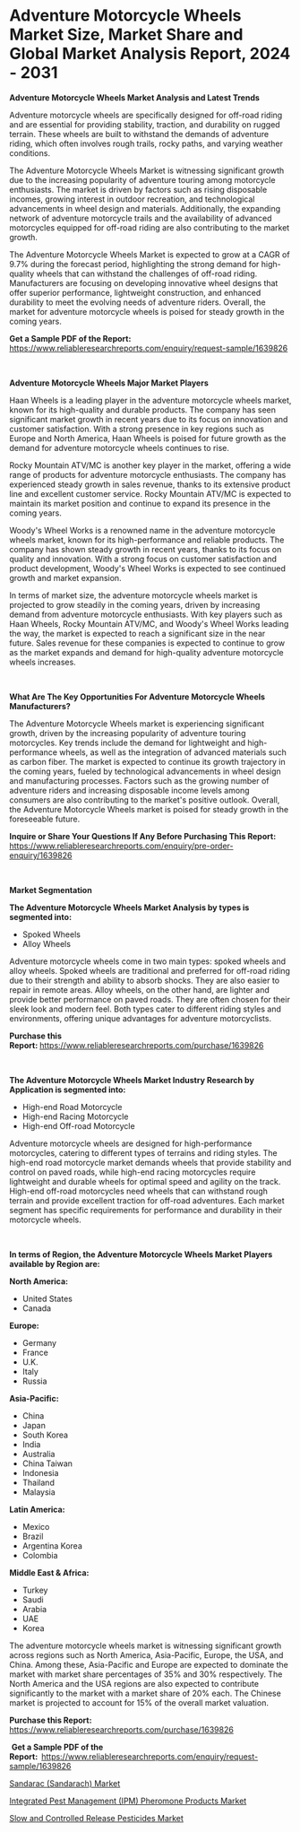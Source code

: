 <p><h1>Adventure Motorcycle Wheels Market Size, Market Share and Global Market Analysis Report, 2024 - 2031</h1></p><p><strong>Adventure Motorcycle Wheels Market Analysis and Latest Trends</strong></p>
<p><p>Adventure motorcycle wheels are specifically designed for off-road riding and are essential for providing stability, traction, and durability on rugged terrain. These wheels are built to withstand the demands of adventure riding, which often involves rough trails, rocky paths, and varying weather conditions.</p><p>The Adventure Motorcycle Wheels Market is witnessing significant growth due to the increasing popularity of adventure touring among motorcycle enthusiasts. The market is driven by factors such as rising disposable incomes, growing interest in outdoor recreation, and technological advancements in wheel design and materials. Additionally, the expanding network of adventure motorcycle trails and the availability of advanced motorcycles equipped for off-road riding are also contributing to the market growth.</p><p>The Adventure Motorcycle Wheels Market is expected to grow at a CAGR of 9.7% during the forecast period, highlighting the strong demand for high-quality wheels that can withstand the challenges of off-road riding. Manufacturers are focusing on developing innovative wheel designs that offer superior performance, lightweight construction, and enhanced durability to meet the evolving needs of adventure riders. Overall, the market for adventure motorcycle wheels is poised for steady growth in the coming years.</p></p>
<p><strong>Get a Sample PDF of the Report:&nbsp;</strong> <a href="https://www.reliableresearchreports.com/enquiry/request-sample/1639826">https://www.reliableresearchreports.com/enquiry/request-sample/1639826</a></p>
<p>&nbsp;</p>
<p><strong>Adventure Motorcycle Wheels Major Market Players</strong></p>
<p><p>Haan Wheels is a leading player in the adventure motorcycle wheels market, known for its high-quality and durable products. The company has seen significant market growth in recent years due to its focus on innovation and customer satisfaction. With a strong presence in key regions such as Europe and North America, Haan Wheels is poised for future growth as the demand for adventure motorcycle wheels continues to rise.</p><p>Rocky Mountain ATV/MC is another key player in the market, offering a wide range of products for adventure motorcycle enthusiasts. The company has experienced steady growth in sales revenue, thanks to its extensive product line and excellent customer service. Rocky Mountain ATV/MC is expected to maintain its market position and continue to expand its presence in the coming years.</p><p>Woody's Wheel Works is a renowned name in the adventure motorcycle wheels market, known for its high-performance and reliable products. The company has shown steady growth in recent years, thanks to its focus on quality and innovation. With a strong focus on customer satisfaction and product development, Woody's Wheel Works is expected to see continued growth and market expansion.</p><p>In terms of market size, the adventure motorcycle wheels market is projected to grow steadily in the coming years, driven by increasing demand from adventure motorcycle enthusiasts. With key players such as Haan Wheels, Rocky Mountain ATV/MC, and Woody's Wheel Works leading the way, the market is expected to reach a significant size in the near future. Sales revenue for these companies is expected to continue to grow as the market expands and demand for high-quality adventure motorcycle wheels increases.</p></p>
<p>&nbsp;</p>
<p><strong>What Are The Key Opportunities For Adventure Motorcycle Wheels Manufacturers?</strong></p>
<p><p>The Adventure Motorcycle Wheels market is experiencing significant growth, driven by the increasing popularity of adventure touring motorcycles. Key trends include the demand for lightweight and high-performance wheels, as well as the integration of advanced materials such as carbon fiber. The market is expected to continue its growth trajectory in the coming years, fueled by technological advancements in wheel design and manufacturing processes. Factors such as the growing number of adventure riders and increasing disposable income levels among consumers are also contributing to the market's positive outlook. Overall, the Adventure Motorcycle Wheels market is poised for steady growth in the foreseeable future.</p></p>
<p><strong>Inquire or Share Your Questions If Any Before Purchasing This Report:</strong> <a href="https://www.reliableresearchreports.com/enquiry/pre-order-enquiry/1639826">https://www.reliableresearchreports.com/enquiry/pre-order-enquiry/1639826</a></p>
<p>&nbsp;</p>
<p><strong>Market Segmentation</strong></p>
<p><strong>The Adventure Motorcycle Wheels Market Analysis by types is segmented into:</strong></p>
<p><ul><li>Spoked Wheels</li><li>Alloy Wheels</li></ul></p>
<p><p>Adventure motorcycle wheels come in two main types: spoked wheels and alloy wheels. Spoked wheels are traditional and preferred for off-road riding due to their strength and ability to absorb shocks. They are also easier to repair in remote areas. Alloy wheels, on the other hand, are lighter and provide better performance on paved roads. They are often chosen for their sleek look and modern feel. Both types cater to different riding styles and environments, offering unique advantages for adventure motorcyclists.</p></p>
<p><strong>Purchase this Report:&nbsp;</strong><a href="https://www.reliableresearchreports.com/purchase/1639826">https://www.reliableresearchreports.com/purchase/1639826</a></p>
<p>&nbsp;</p>
<p><strong>The Adventure Motorcycle Wheels Market Industry Research by Application is segmented into:</strong></p>
<p><ul><li>High-end Road Motorcycle</li><li>High-end Racing Motorcycle</li><li>High-end Off-road Motorcycle</li></ul></p>
<p><p>Adventure motorcycle wheels are designed for high-performance motorcycles, catering to different types of terrains and riding styles. The high-end road motorcycle market demands wheels that provide stability and control on paved roads, while high-end racing motorcycles require lightweight and durable wheels for optimal speed and agility on the track. High-end off-road motorcycles need wheels that can withstand rough terrain and provide excellent traction for off-road adventures. Each market segment has specific requirements for performance and durability in their motorcycle wheels.</p></p>
<p>&nbsp;</p>
<p><strong>In terms of Region, the Adventure Motorcycle Wheels Market Players available by Region are:</strong></p>
<p>
    <p> <strong> North America: </strong>
        <ul>
            <li>United States</li>
            <li>Canada</li>
        </ul>
        </p> 
    <p> <strong> Europe: </strong>
        <ul>
            <li>Germany</li>
            <li>France</li>
            <li>U.K.</li>
            <li>Italy</li>
            <li>Russia</li>
        </ul>
        </p> 
    <p> <strong> Asia-Pacific: </strong>
        <ul>
            <li>China</li>
            <li>Japan</li>
            <li>South Korea</li>
            <li>India</li>
            <li>Australia</li>
            <li>China Taiwan</li>
            <li>Indonesia</li>
            <li>Thailand</li>
            <li>Malaysia</li>
        </ul>
        </p> 
    <p> <strong> Latin America: </strong>
        <ul>
            <li>Mexico</li>
            <li>Brazil</li>
            <li>Argentina Korea</li>
            <li>Colombia</li>
        </ul>
        </p> 
    <p> <strong> Middle East & Africa: </strong>
        <ul>
            <li>Turkey</li>
            <li>Saudi</li>
            <li>Arabia</li>
            <li>UAE</li>
            <li>Korea</li>
        </ul>
    </p>
    </p>
<p><p>The adventure motorcycle wheels market is witnessing significant growth across regions such as North America, Asia-Pacific, Europe, the USA, and China. Among these, Asia-Pacific and Europe are expected to dominate the market with market share percentages of 35% and 30% respectively. The North America and the USA regions are also expected to contribute significantly to the market with a market share of 20% each. The Chinese market is projected to account for 15% of the overall market valuation.</p></p>
<p><strong>Purchase this Report: </strong><a href="https://www.reliableresearchreports.com/purchase/1639826">https://www.reliableresearchreports.com/purchase/1639826</a></p>
<p>&nbsp;<strong>Get a Sample PDF of the Report:&nbsp;&nbsp;</strong><a href="https://www.reliableresearchreports.com/enquiry/request-sample/1639826">https://www.reliableresearchreports.com/enquiry/request-sample/1639826</a></p>
<p><strong></strong></p>
<p><p><a href="https://view.publitas.com/reportprime-1/sandarac-sandarach-market-size-growth-and-forecast-from-2023-2030/">Sandarac (Sandarach) Market</a></p><p><a href="https://view.publitas.com/reportprime-1/integrated-pest-management-ipm-pheromone-products-market-size-focuses-on-market-dynamics-in-depth-analysis-and-future-projections-of-its-market-forecasted-for-period-from-2023-to-2030/">Integrated Pest Management (IPM) Pheromone Products Market</a></p><p><a href="https://view.publitas.com/reportprime-1/slow-and-controlled-release-pesticides-market-with-the-goal-of-estimating-the-market-size-and-future-growth-potential-of-various-market-segments-based-on-component-applications-end-user-and-region/">Slow and Controlled Release Pesticides Market</a></p></p>